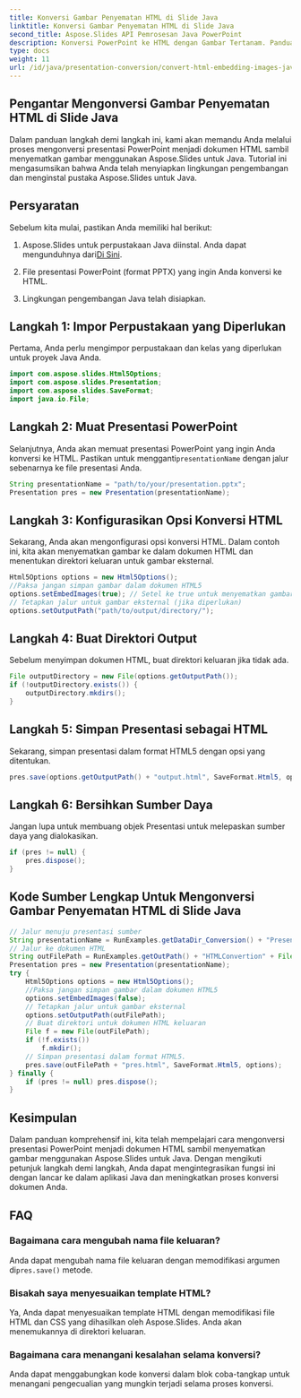 ```yaml
---
title: Konversi Gambar Penyematan HTML di Slide Java
linktitle: Konversi Gambar Penyematan HTML di Slide Java
second_title: Aspose.Slides API Pemrosesan Java PowerPoint
description: Konversi PowerPoint ke HTML dengan Gambar Tertanam. Panduan langkah demi langkah menggunakan Aspose.Slides untuk Java. Pelajari cara mengotomatiskan konversi presentasi di Java dengan mudah.
type: docs
weight: 11
url: /id/java/presentation-conversion/convert-html-embedding-images-java-slides/
---
```


## Pengantar Mengonversi Gambar Penyematan HTML di Slide Java

Dalam panduan langkah demi langkah ini, kami akan memandu Anda melalui proses mengonversi presentasi PowerPoint menjadi dokumen HTML sambil menyematkan gambar menggunakan Aspose.Slides untuk Java. Tutorial ini mengasumsikan bahwa Anda telah menyiapkan lingkungan pengembangan dan menginstal pustaka Aspose.Slides untuk Java.

## Persyaratan

Sebelum kita mulai, pastikan Anda memiliki hal berikut:

1.  Aspose.Slides untuk perpustakaan Java diinstal. Anda dapat mengunduhnya dari[Di Sini](https://downloads.aspose.com/slides/java).

2. File presentasi PowerPoint (format PPTX) yang ingin Anda konversi ke HTML.

3. Lingkungan pengembangan Java telah disiapkan.

## Langkah 1: Impor Perpustakaan yang Diperlukan

Pertama, Anda perlu mengimpor perpustakaan dan kelas yang diperlukan untuk proyek Java Anda.

```java
import com.aspose.slides.Html5Options;
import com.aspose.slides.Presentation;
import com.aspose.slides.SaveFormat;
import java.io.File;
```

## Langkah 2: Muat Presentasi PowerPoint

 Selanjutnya, Anda akan memuat presentasi PowerPoint yang ingin Anda konversi ke HTML. Pastikan untuk mengganti`presentationName` dengan jalur sebenarnya ke file presentasi Anda.

```java
String presentationName = "path/to/your/presentation.pptx";
Presentation pres = new Presentation(presentationName);
```

## Langkah 3: Konfigurasikan Opsi Konversi HTML

Sekarang, Anda akan mengonfigurasi opsi konversi HTML. Dalam contoh ini, kita akan menyematkan gambar ke dalam dokumen HTML dan menentukan direktori keluaran untuk gambar eksternal.

```java
Html5Options options = new Html5Options();
//Paksa jangan simpan gambar dalam dokumen HTML5
options.setEmbedImages(true); // Setel ke true untuk menyematkan gambar
// Tetapkan jalur untuk gambar eksternal (jika diperlukan)
options.setOutputPath("path/to/output/directory/");
```

## Langkah 4: Buat Direktori Output

Sebelum menyimpan dokumen HTML, buat direktori keluaran jika tidak ada.

```java
File outputDirectory = new File(options.getOutputPath());
if (!outputDirectory.exists()) {
    outputDirectory.mkdirs();
}
```

## Langkah 5: Simpan Presentasi sebagai HTML

Sekarang, simpan presentasi dalam format HTML5 dengan opsi yang ditentukan.

```java
pres.save(options.getOutputPath() + "output.html", SaveFormat.Html5, options);
```

## Langkah 6: Bersihkan Sumber Daya

Jangan lupa untuk membuang objek Presentasi untuk melepaskan sumber daya yang dialokasikan.

```java
if (pres != null) {
    pres.dispose();
}
```

## Kode Sumber Lengkap Untuk Mengonversi Gambar Penyematan HTML di Slide Java

```java
// Jalur menuju presentasi sumber
String presentationName = RunExamples.getDataDir_Conversion() + "PresentationDemo.pptx";
// Jalur ke dokumen HTML
String outFilePath = RunExamples.getOutPath() + "HTMLConvertion" + File.separator;
Presentation pres = new Presentation(presentationName);
try {
	Html5Options options = new Html5Options();
	//Paksa jangan simpan gambar dalam dokumen HTML5
	options.setEmbedImages(false);
	// Tetapkan jalur untuk gambar eksternal
	options.setOutputPath(outFilePath);
	// Buat direktori untuk dokumen HTML keluaran
	File f = new File(outFilePath);
	if (!f.exists())
		f.mkdir();
	// Simpan presentasi dalam format HTML5.
	pres.save(outFilePath + "pres.html", SaveFormat.Html5, options);
} finally {
	if (pres != null) pres.dispose();
}
```

## Kesimpulan

Dalam panduan komprehensif ini, kita telah mempelajari cara mengonversi presentasi PowerPoint menjadi dokumen HTML sambil menyematkan gambar menggunakan Aspose.Slides untuk Java. Dengan mengikuti petunjuk langkah demi langkah, Anda dapat mengintegrasikan fungsi ini dengan lancar ke dalam aplikasi Java dan meningkatkan proses konversi dokumen Anda.

## FAQ

### Bagaimana cara mengubah nama file keluaran?

 Anda dapat mengubah nama file keluaran dengan memodifikasi argumen di`pres.save()` metode.

### Bisakah saya menyesuaikan template HTML?

Ya, Anda dapat menyesuaikan template HTML dengan memodifikasi file HTML dan CSS yang dihasilkan oleh Aspose.Slides. Anda akan menemukannya di direktori keluaran.

### Bagaimana cara menangani kesalahan selama konversi?

Anda dapat menggabungkan kode konversi dalam blok coba-tangkap untuk menangani pengecualian yang mungkin terjadi selama proses konversi.
